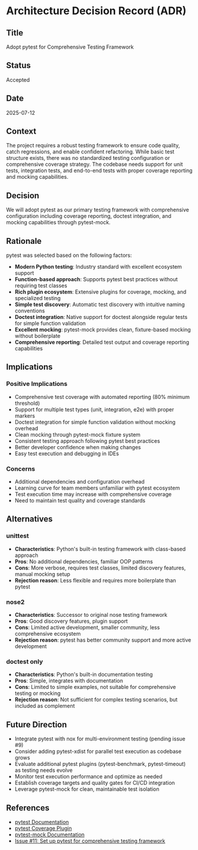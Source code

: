 # Architecture Decision Record (ADR)

## Title
Adopt pytest for Comprehensive Testing Framework

## Status
Accepted

## Date
2025-07-12

## Context
The project requires a robust testing framework to ensure code quality, catch regressions, and enable confident refactoring. While basic test structure exists, there was no standardized testing configuration or comprehensive coverage strategy. The codebase needs support for unit tests, integration tests, and end-to-end tests with proper coverage reporting and mocking capabilities.

## Decision
We will adopt pytest as our primary testing framework with comprehensive configuration including coverage reporting, doctest integration, and mocking capabilities through pytest-mock.

## Rationale
pytest was selected based on the following factors:

- **Modern Python testing**: Industry standard with excellent ecosystem support
- **Function-based approach**: Supports pytest best practices without requiring test classes
- **Rich plugin ecosystem**: Extensive plugins for coverage, mocking, and specialized testing
- **Simple test discovery**: Automatic test discovery with intuitive naming conventions
- **Doctest integration**: Native support for doctest alongside regular tests for simple function validation
- **Excellent mocking**: pytest-mock provides clean, fixture-based mocking without boilerplate
- **Comprehensive reporting**: Detailed test output and coverage reporting capabilities

## Implications
### Positive Implications
- Comprehensive test coverage with automated reporting (80% minimum threshold)
- Support for multiple test types (unit, integration, e2e) with proper markers
- Doctest integration for simple function validation without mocking overhead
- Clean mocking through pytest-mock fixture system
- Consistent testing approach following pytest best practices
- Better developer confidence when making changes
- Easy test execution and debugging in IDEs

### Concerns
- Additional dependencies and configuration overhead
- Learning curve for team members unfamiliar with pytest ecosystem
- Test execution time may increase with comprehensive coverage
- Need to maintain test quality and coverage standards

## Alternatives
### unittest
- **Characteristics**: Python's built-in testing framework with class-based approach
- **Pros**: No additional dependencies, familiar OOP patterns
- **Cons**: More verbose, requires test classes, limited discovery features, manual mocking setup
- **Rejection reason**: Less flexible and requires more boilerplate than pytest

### nose2
- **Characteristics**: Successor to original nose testing framework
- **Pros**: Good discovery features, plugin support
- **Cons**: Limited active development, smaller community, less comprehensive ecosystem
- **Rejection reason**: pytest has better community support and more active development

### doctest only
- **Characteristics**: Python's built-in documentation testing
- **Pros**: Simple, integrates with documentation
- **Cons**: Limited to simple examples, not suitable for comprehensive testing or mocking
- **Rejection reason**: Not sufficient for complex testing scenarios, but included as complement

## Future Direction
- Integrate pytest with nox for multi-environment testing (pending issue #9)
- Consider adding pytest-xdist for parallel test execution as codebase grows
- Evaluate additional pytest plugins (pytest-benchmark, pytest-timeout) as testing needs evolve
- Monitor test execution performance and optimize as needed
- Establish coverage targets and quality gates for CI/CD integration
- Leverage pytest-mock for clean, maintainable test isolation

## References
- [pytest Documentation](https://docs.pytest.org/)
- [pytest Coverage Plugin](https://pytest-cov.readthedocs.io/)
- [pytest-mock Documentation](https://pytest-mock.readthedocs.io/)
- [Issue #11: Set up pytest for comprehensive testing framework](https://github.com/adrai-org/adr-ai-tools-py/issues/11)